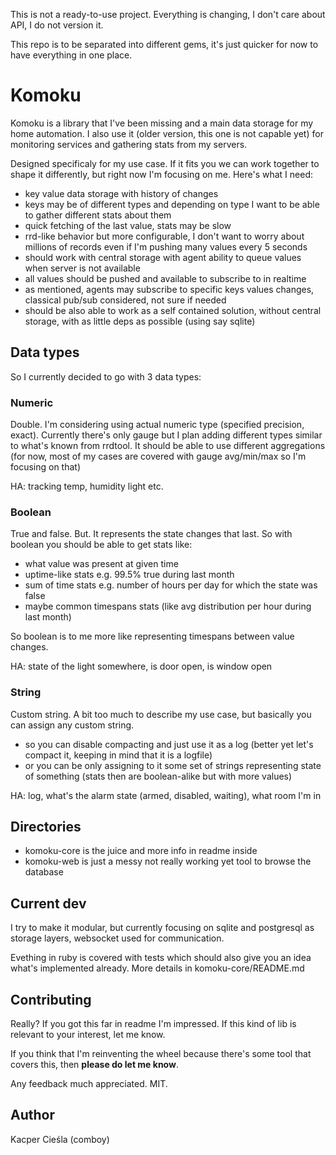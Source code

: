 This is not a ready-to-use project. Everything is changing, I don't care about API, I do not version it.

This repo is to be separated into different gems, it's just quicker for now to have everything in one place.

# Komoku

Komoku is a library that I've been missing and a main data storage for my home automation. I also use it (older version, this one is not capable yet) for monitoring services and gathering stats from my servers.

Designed specificaly for my use case. If it fits you we can work together to shape it differently, but right now I'm focusing on me. Here's what I need:

* key value data storage with history of changes
* keys may be of different types and depending on type I want to be able to gather different stats about them
* quick fetching of the last value, stats may be slow
* rrd-like behavior but more configurable, I don't want to worry about millions of records even if I'm pushing many values every 5 seconds
* should work with central storage with agent ability to queue values when server is not available
* all values should be pushed and available to subscribe to in realtime
* as mentioned, agents may subscribe to specific keys values changes, classical pub/sub considered, not sure if needed
* should be also able to work as a self contained solution, without central storage, with as little deps as possible (using say sqlite)

## Data types

So I currently decided to go with 3 data types:

### Numeric

Double. I'm considering using actual numeric type (specified precision, exact). Currently there's only gauge but I plan adding different types similar to what's known from rrdtool. It should be able to use different aggregations (for now, most of my cases are covered with gauge avg/min/max so I'm focusing on that)

HA: tracking temp, humidity light etc.

### Boolean

True and false. But. It represents the state changes that last. So with boolean you should be able to get stats like:

* what value was present at given time
* uptime-like stats e.g. 99.5% true during last month
* sum of time stats e.g. number of hours per day for which the state was false
* maybe common timespans stats (like avg distribution per hour during last month)

So boolean is to me more like representing timespans between value changes.

HA: state of the light somewhere, is door open, is window open

### String

Custom string. A bit too much to describe my use case, but basically you can assign any custom string.

* so you can disable compacting and just use it as a log (better yet let's compact it, keeping in mind that it is a logfile)
* or you can be only assigning to it some set of strings representing state of something (stats then are boolean-alike but with more values)

HA: log, what's the alarm state (armed, disabled, waiting), what room I'm in

## Directories

* komoku-core is the juice and more info in readme inside
* komoku-web is just a messy not really working yet tool to browse the database

## Current dev

I try to make it modular, but currently focusing on sqlite and postgresql as storage layers, websocket used for communication.

Evething in ruby is covered with tests which should also give you an idea what's implemented already. More details in komoku-core/README.md

## Contributing

Really? If you got this far in readme I'm impressed. If this kind of lib is relevant to your interest, let me know.

If you think that I'm reinventing the wheel because there's some tool that covers this, then **please do let me know**. 

Any feedback much appreciated. MIT.

## Author

Kacper Cieśla (comboy)
